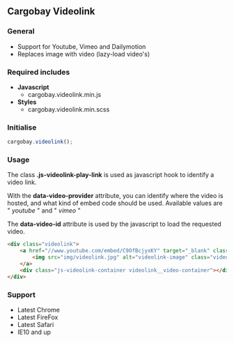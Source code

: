 ## Cargobay Videolink

### General
- Support for Youtube, Vimeo and Dailymotion
- Replaces image with video (lazy-load video's)



### Required includes
- **Javascript**
    - cargobay.videolink.min.js
- **Styles**
    - cargobay.videolink.min.scss



### Initialise
```javascript
cargobay.videolink();
```



### Usage
The class **.js-videolink-play-link** is used as javascript hook to identify a video link.

With the **data-video-provider** attribute, you can identify where the video is hosted, and what kind of embed code should be used.
Available values are " *youtube* " and " *vimeo* "

The **data-video-id** attribute is used by the javascript to load the requested video.

```html
<div class="videolink">
    <a href="//www.youtube.com/embed/C9OfBcjyxKY" target="_blank" class="js-videolink-play-link videolink__video-link" data-video-provider="youtube" data-video-id="C9OfBcjyxKY" data-make-fluid="true">
        <img src="img/videolink.jpg" alt="videolink-image" class="videolink__video-link__image" />
    </a>
    <div class="js-videolink-container videolink__video-container"></div>
</div>
```



### Support
- Latest Chrome
- Latest FireFox
- Latest Safari
- IE10 and up
